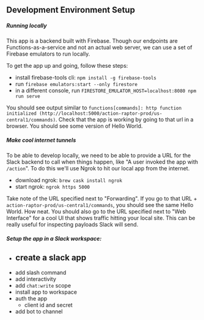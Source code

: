 ## Development Environment Setup

##### Running locally

This app is a backend built with Firebase. Though our endpoints are Functions-as-a-service and not an actual web server, we can use a set of Firebase emulators to run locally.

To get the app up and going, follow these steps:

- install firebase-tools cli: `npm install -g firebase-tools`
- run `firebase emulators:start --only firestore`
- in a different console, run `FIRESTORE_EMULATOR_HOST=localhost:8080 npm run serve`

You should see output similar to `functions[commands]: http function initialized (http://localhost:5000/action-raptor-prod/us-central1/commands)`. 
Check that the app is working by going to that url in a browser. You should see some version of Hello World.

##### Make cool internet tunnels

To be able to develop locally, we need to be able to provide a URL for the Slack backend to call when things happen, like "A user invoked the app with `/action`". To do this we'll use Ngrok to hit our local app from the internet.

- download ngrok: `brew cask install ngrok`
- start ngrok: `ngrok https 5000`

Take note of the URL specified next to "Forwarding". If you go to that URL + `action-raptor-prod/us-central1/commands`, you should see the same Hello World. How neat. You should also go to the URL specified next to "Web Interface" for a cool UI that shows traffic hitting your local site. This can be really useful for inspecting payloads Slack will send.  
 
    
##### Setup the app in a Slack workspace:



- create a slack app
  - 
- add slash command
- add interactivity
- add `chat:write` scope
- install app to workspace
- auth the app
  - client id and secret
- add bot to channel
